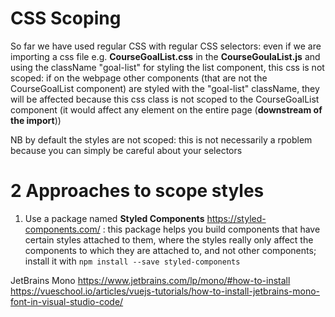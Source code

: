 # CSS Scoping
So far we have used regular CSS with regular CSS selectors:
even if we are importing a css file e.g. **CourseGoalList.css** in the **CourseGoulaList.js** and using the className "goal-list" for styling the list component, this css is not scoped: if on the webpage other components (that are not the CourseGoalList component) are styled with the "goal-list" className, they will be affected because this css class is not scoped to the CourseGoalList component (it would affect any element on the entire page (**downstream of the import**))

NB by default the styles are not scoped: this is not necessarily a rpoblem because you can simply be careful about your selectors

# 2 Approaches to scope styles
1. Use a package named **Styled Components** https://styled-components.com/ : this package helps you build components that have certain styles attached to them, where the styles really only affect the components to which they are attached to, and not other components; install it with `npm install --save styled-components`

JetBrains Mono https://www.jetbrains.com/lp/mono/#how-to-install https://vueschool.io/articles/vuejs-tutorials/how-to-install-jetbrains-mono-font-in-visual-studio-code/